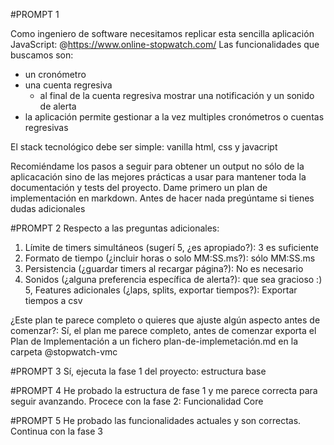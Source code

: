 
#PROMPT 1

Como ingeniero de software necesitamos replicar esta sencilla aplicación JavaScript: @https://www.online-stopwatch.com/ 
Las funcionalidades que buscamos son: 
- un cronómetro 
- una cuenta regresiva
	- al final de la cuenta regresiva mostrar una notificación y un sonido de alerta
- la aplicación permite gestionar a la vez multiples cronómetros o cuentas regresivas


El stack tecnológico debe ser simple: vanilla html, css y javacript

Recomiéndame los pasos a seguir para obtener un output no sólo de la aplicacación sino de las mejores prácticas a usar para mantener toda la documentación y tests del proyecto. Dame primero un plan de implementación en markdown. Antes de hacer nada pregúntame si tienes dudas adicionales

#PROMPT 2
 Respecto a las preguntas adicionales:  
 1. Límite de timers simultáneos (sugerí 5, ¿es apropiado?): 3 es suficiente
 2. Formato de tiempo (¿incluir horas o solo MM:SS.ms?): sólo MM:SS.ms
 3. Persistencia (¿guardar timers al recargar página?): No es necesario
 4. Sonidos (¿alguna preferencia específica de alerta?): que sea gracioso :)
 5, Features adicionales (¿laps, splits, exportar tiempos?): Exportar tiempos a csv

¿Este plan te parece completo o quieres que ajuste algún aspecto antes de comenzar?: Sí, el plan me parece completo, antes de comenzar exporta el Plan de Implementación a un fichero plan-de-implemetación.md en la carpeta @stopwatch-vmc

#PROMPT 3
Sí, ejecuta la fase 1 del proyecto: estructura base

#PROMPT 4
He probado la estructura de fase 1 y me parece correcta para seguir avanzando. Procece con la fase 2: Funcionalidad Core

#PROMPT 5
He probado las funcionalidades actuales y son correctas. Continua con la fase 3